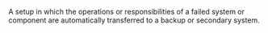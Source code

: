 A setup in which the operations or responsibilities of a failed system or component are automatically transferred to a backup or secondary system.